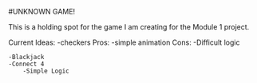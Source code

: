 #UNKNOWN GAME!

This is a holding spot for the game I am creating for the Module 1 project.

Current Ideas:
    -checkers
        Pros:
            -simple animation
        Cons:
            -Difficult logic

    -Blackjack
    -Connect 4
        -Simple Logic